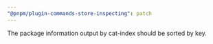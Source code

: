```yaml
---
"@pnpm/plugin-commands-store-inspecting": patch
---
```


The package information output by cat-index should be sorted by key.
